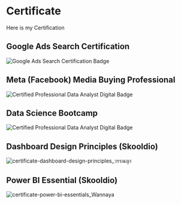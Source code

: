 # Certificate

Here is my Certification


<a name="Google-Ads-Search-Certification"></a>
## Google Ads Search Certification
![Google Ads Search Certification Badge](https://github.com/wannaya26/Certification/assets/a5b557bd-c741-40aa-851a-566c68f331d9)

<a name="410-101 Meta (Facebook) Certified Media Buying Professional"></a>
## Meta (Facebook) Media Buying Professional
![Certified Professional Data Analyst Digital Badge](https://udemy-certificate.s3.amazonaws.com/image/UC-3b4c7764-f423-406d-bc4a-2a1dc4b1f1e9.jpg)

<a name="Data-Science-Bootcamp"></a>
## Data Science Bootcamp
![Certified Professional Data Analyst Digital Badge](https://user-images.githubusercontent.com/77894515/232320714-a5fc9bde-3eb8-4e51-9e7d-5a516b39d679.png)

<a name="Data-Analytics"></a>
## Dashboard Design Principles (Skooldio)
![certificate-dashboard-design-principles_วรรณญา](https://github.com/wannaya26/Certification/assets/141702360/1a5bf6ae-2063-4d56-8013-9f5f8e42c8f7)

<a name="Data-Science-Virtual"></a>
## Power BI Essential (Skooldio)
![certificate-power-bi-essentials_Wannaya](https://github.com/wannaya26/Certification/assets/141702360/14c72810-47bd-4a2a-8dc8-85a214a3afe5)

